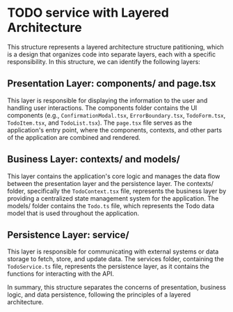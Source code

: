 # TODO service with Layered Architecture

This structure represents a layered architecture structure patitioning, which is a design that organizes code into separate layers, each with a specific responsibility. In this structure, we can identify the following layers:

## Presentation Layer: components/ and page.tsx

This layer is responsible for displaying the information to the user and handling user interactions. The components folder contains the UI components (e.g., `ConfirmationModal.tsx`, `ErrorBoundary.tsx`, `TodoForm.tsx`, `TodoItem.tsx`, and `TodoList.tsx`). The `page.tsx` file serves as the application's entry point, where the components, contexts, and other parts of the application are combined and rendered.

## Business Layer: contexts/ and models/

This layer contains the application's core logic and manages the data flow between the presentation layer and the persistence layer. The contexts/ folder, specifically the `TodoContext.tsx` file, represents the business layer by providing a centralized state management system for the application. The models/ folder contains the `Todo.ts` file, which represents the Todo data model that is used throughout the application.

## Persistence Layer: service/

This layer is responsible for communicating with external systems or data storage to fetch, store, and update data. The services folder, containing the `TodoService.ts` file, represents the persistence layer, as it contains the functions for interacting with the API. 


In summary, this structure separates the concerns of presentation, business logic, and data persistence, following the principles of a layered architecture.

